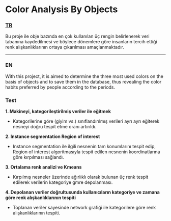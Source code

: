 # Color Analysis By Objects
### [TR](#test)
Bu proje ile obje bazında en çok kullanılan üç rengin belirlenerek veri tabanına kaydedilmesi ve böylece dönemlere göre insanların tercih ettiği renk alışkanlıklarının ortaya çıkarılması amaçlanmaktadır.
****
### EN
With this project, it is aimed to determine the three most used colors on the basis of objects and to save them in the database, thus revealing the color habits preferred by people according to the periods.

### Test

**1. Makineyi, kategorileştirilmiş veriler ile eğitmek**
 - Kategorilerine göre (giyim vs.) sınıflandırılmış verileri ayrı ayrı eğiterek nesneyi doğru tespit etme oranı artırıldı.

**2. Instance segmentation Region of interest**
 - Instance segmentation ile ilgili nesnenin tam konumlarını tespit edip, Region of interest algoritmasıyla tespit edilen nesnenin koordinatlarına göre kırpılması sağlandı.

**3. Ortalama renk analizi ve Kmeans**
 - Kırpılmış nesneler üzerinde ağırlıklı olarak bulunan üç renk tespit edilerek verilerin kategoriye gmre depolanması. 

**4. Depolanan veriler doğrultusunda kullanıcıların kategoriye ve zamana göre renk alışkanlıklarının tespiti**
 - Toplanan veriler sayesinde network grafiği ile kategorilere göre renk alışkanlıklarının tespiti.
